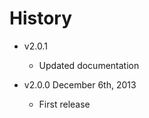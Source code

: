 # History

- v2.0.1 <date>
  - Updated documentation

- v2.0.0 December 6th, 2013
  - First release
